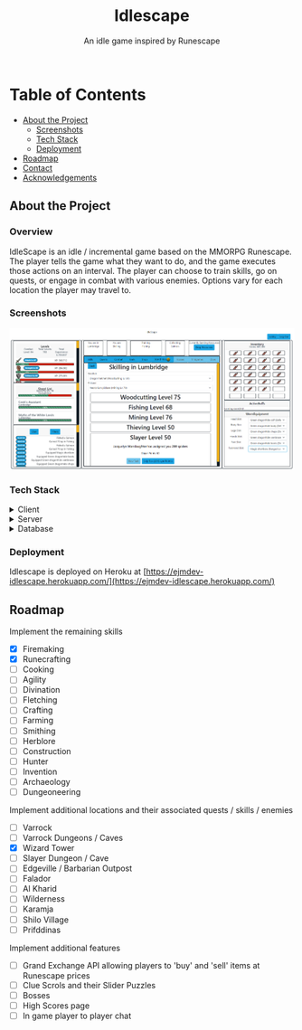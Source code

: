<div align="center">
  <h1>Idlescape</h1>
  <p>
    An idle game inspired by Runescape 
  </p>
</div>

<br />

<!-- Table of Contents -->

# Table of Contents

- [About the Project](#about-the-project)
  - [Screenshots](#screenshots)
  - [Tech Stack](#tech-stack)
  - [Deployment](#deployment)
- [Roadmap](#roadmap)
- [Contact](#contact)
- [Acknowledgements](#acknowledgements)

<!-- About the Project -->

## About the Project

### Overview

IdleScape is an idle / incremental game based on the MMORPG Runescape. The player tells the game what they want to do, and the game executes those actions on an interval. The player can choose to train skills, go on quests, or engage in combat with various enemies. Options vary for each location the player may travel to.

<!-- Screenshots -->

### Screenshots

<div align="center"> 
  <img src="public\Assets\IdleScape.PNG" alt="screenshot" />
</div>

<!-- TechStack -->

### Tech Stack

<details>
  <summary>Client</summary>
  <ul>
    <li><a href="https://www.typescriptlang.org/">Typescript</a></li>
    <li><a href="https://reactjs.org/">React</a></li>
    <li><a href="https://redux-toolkit.js.org/">Redux Toolkit</a></li>
    
  </ul>
</details>

<details>
  <summary>Server</summary>
  <ul>
    <li><a href="https://www.typescriptlang.org/">Typescript</a></li>
    <li><a href="https://expressjs.com/">Express</a></li>
    <li><a href="https://nodejs.org/en/">Node</a></li>
  </ul>
</details>

<details>
<summary>Database</summary>
  <ul>
    <li><a href="https://www.mongodb.com/">MongoDB</a></li>
  </ul>
</details>

<!-- Features -->

<!-- ### Features

- Live saving to local storage, with player data backed up to the database every 5 minutes.
- Feature 2
- Feature 3 -->

<!-- Deployment -->

### Deployment

Idlescape is deployed on Heroku at [https://ejmdev-idlescape.herokuapp.com/](https://ejmdev-idlescape.herokuapp.com/)

<!-- Roadmap -->

## Roadmap

Implement the remaining skills

- [x] Firemaking
- [x] Runecrafting
- [ ] Cooking
- [ ] Agility
- [ ] Divination
- [ ] Fletching
- [ ] Crafting
- [ ] Farming
- [ ] Smithing
- [ ] Herblore
- [ ] Construction
- [ ] Hunter
- [ ] Invention
- [ ] Archaeology
- [ ] Dungeoneering

Implement additional locations and their associated quests / skills / enemies

- [ ] Varrock
- [ ] Varrock Dungeons / Caves
- [x] Wizard Tower
- [ ] Slayer Dungeon / Cave
- [ ] Edgeville / Barbarian Outpost
- [ ] Falador
- [ ] Al Kharid
- [ ] Wilderness
- [ ] Karamja
- [ ] Shilo Village
- [ ] Prifddinas

Implement additional features

- [ ] Grand Exchange API allowing players to 'buy' and 'sell' items at Runescape prices
- [ ] Clue Scrols and their Slider Puzzles
- [ ] Bosses
- [ ] High Scores page
- [ ] In game player to player chat
